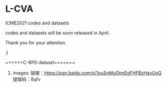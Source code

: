 # L-CVA
ICME2021 codes and datasets

codes and datasets will be soon released in April.

Thank you for your attention.

:)

======C-RPD dataset=======
1. images: 链接：https://pan.baidu.com/s/1ouSnMuGtmEgFHFBzHayUoQ    提取码：8qfv 
